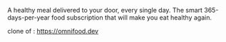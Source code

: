 A healthy meal delivered to your door, every single day. The smart 365-days-per-year food subscription that will make you eat healthy again.

clone of : https://omnifood.dev
